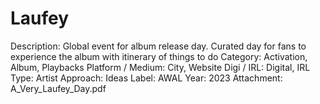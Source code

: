 # Laufey

Description: Global event for album release day. Curated day for fans to experience the album with itinerary of things to do
Category: Activation, Album, Playbacks
Platform / Medium: City, Website
Digi / IRL: Digital, IRL
Type: Artist
Approach: Ideas
Label: AWAL
Year: 2023
Attachment: A_Very_Laufey_Day.pdf